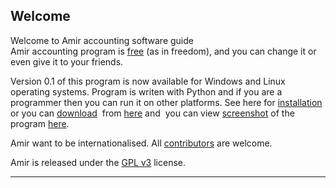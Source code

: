 Welcome
-------

Welcome to Amir accounting software guide  
Amir accounting program is [free](http://en.wikipedia.org/wiki/Free_software) (as in freedom), and you can change it or even give it to your friends.

Version 0.1 of this program is now available for Windows and Linux operating systems. Program is writen with Python and if you are a programmer then you can run it on other platforms. See here for [installation](installation.md) or you can [download](http://www.freeamir.com/index.php?page=Download)  from [here](http://www.freeamir.com/index.php?page=Download) and  you can view [screenshot](pictures.md) of the program [here](pictures.md).

Amir want to be internationalised. All [contributors](cooperation.md) are welcome.

Amir is released under the [GPL v3](https://gnu.org/licenses/gpl.html) license.

***

